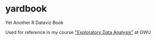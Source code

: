 # yardbook

Yet Another R Dataviz Book

Used for reference in my course ["Exploratory Data Analysis"](https://eda.seas.gwu.edu/) at GWU
